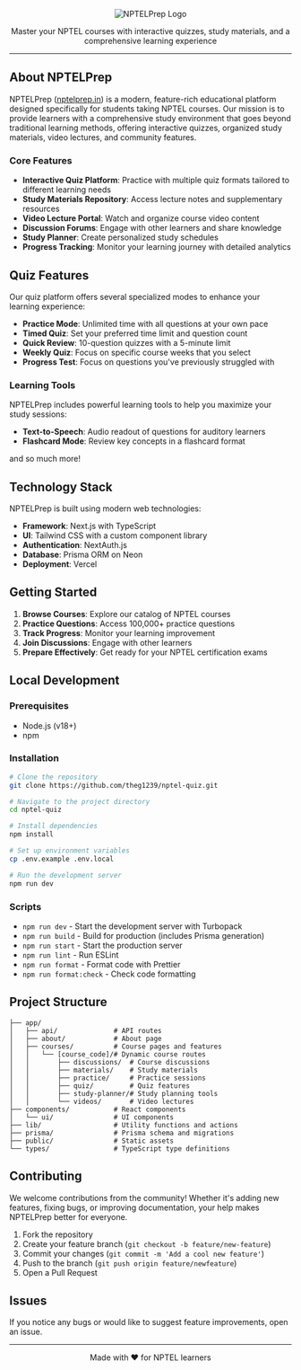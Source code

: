 <p align="center">
  <img src="https://github.com/user-attachments/assets/1ce4beee-55f9-4259-866d-972085985d79" alt="NPTELPrep Logo">
</p>

<p align="center">
  Master your NPTEL courses with interactive quizzes, study materials, and a comprehensive learning experience
</p>

---

## About NPTELPrep

NPTELPrep ([nptelprep.in](https://nptelprep.in)) is a modern, feature-rich educational platform designed specifically for students taking NPTEL courses. Our mission is to provide learners with a comprehensive study environment that goes beyond traditional learning methods, offering interactive quizzes, organized study materials, video lectures, and community features.

### Core Features

- **Interactive Quiz Platform**: Practice with multiple quiz formats tailored to different learning needs
- **Study Materials Repository**: Access lecture notes and supplementary resources
- **Video Lecture Portal**: Watch and organize course video content
- **Discussion Forums**: Engage with other learners and share knowledge
- **Study Planner**: Create personalized study schedules
- **Progress Tracking**: Monitor your learning journey with detailed analytics

## Quiz Features

Our quiz platform offers several specialized modes to enhance your learning experience:

- **Practice Mode**: Unlimited time with all questions at your own pace
- **Timed Quiz**: Set your preferred time limit and question count
- **Quick Review**: 10-question quizzes with a 5-minute limit
- **Weekly Quiz**: Focus on specific course weeks that you select
- **Progress Test**: Focus on questions you've previously struggled with

### Learning Tools

NPTELPrep includes powerful learning tools to help you maximize your study sessions:

- **Text-to-Speech**: Audio readout of questions for auditory learners
- **Flashcard Mode**: Review key concepts in a flashcard format

and so much more!

## Technology Stack

NPTELPrep is built using modern web technologies:

- **Framework**: Next.js with TypeScript
- **UI**: Tailwind CSS with a custom component library
- **Authentication**: NextAuth.js
- **Database**: Prisma ORM on Neon
- **Deployment**: Vercel

## Getting Started

1. **Browse Courses**: Explore our catalog of NPTEL courses
2. **Practice Questions**: Access 100,000+ practice questions
3. **Track Progress**: Monitor your learning improvement
4. **Join Discussions**: Engage with other learners
5. **Prepare Effectively**: Get ready for your NPTEL certification exams

## Local Development

### Prerequisites

- Node.js (v18+)
- npm

### Installation

```bash
# Clone the repository
git clone https://github.com/theg1239/nptel-quiz.git

# Navigate to the project directory
cd nptel-quiz

# Install dependencies
npm install

# Set up environment variables
cp .env.example .env.local

# Run the development server
npm run dev
```

### Scripts

- `npm run dev` - Start the development server with Turbopack
- `npm run build` - Build for production (includes Prisma generation)
- `npm run start` - Start the production server
- `npm run lint` - Run ESLint
- `npm run format` - Format code with Prettier
- `npm run format:check` - Check code formatting

## Project Structure

```
├── app/
│   ├── api/              # API routes
│   ├── about/            # About page
│   ├── courses/          # Course pages and features
│   │   └── [course_code]/# Dynamic course routes
│   │       ├── discussions/  # Course discussions
│   │       ├── materials/    # Study materials
│   │       ├── practice/     # Practice sessions
│   │       ├── quiz/         # Quiz features
│   │       ├── study-planner/# Study planning tools
│   │       └── videos/       # Video lectures
├── components/           # React components
│   └── ui/               # UI components
├── lib/                  # Utility functions and actions
├── prisma/               # Prisma schema and migrations
├── public/               # Static assets
└── types/                # TypeScript type definitions
```

## Contributing

We welcome contributions from the community! Whether it's adding new features, fixing bugs, or improving documentation, your help makes NPTELPrep better for everyone.

1. Fork the repository
2. Create your feature branch (`git checkout -b feature/new-feature`)
3. Commit your changes (`git commit -m 'Add a cool new feature'`)
4. Push to the branch (`git push origin feature/newfeature`)
5. Open a Pull Request

## Issues

If you notice any bugs or would like to suggest feature improvements, open an issue.

---

<p align="center">
  Made with ❤️ for NPTEL learners
</p>
